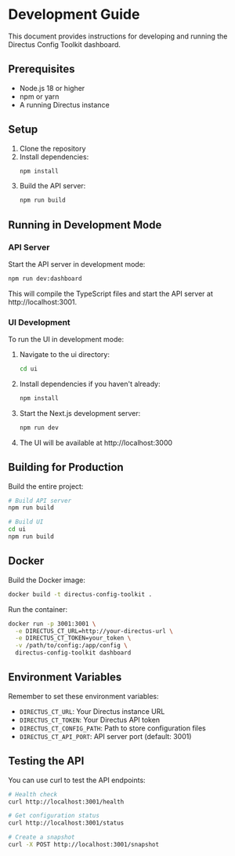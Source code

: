 # Development Guide

This document provides instructions for developing and running the Directus Config Toolkit dashboard.

## Prerequisites

- Node.js 18 or higher
- npm or yarn
- A running Directus instance

## Setup

1. Clone the repository
2. Install dependencies:
   ```bash
   npm install
   ```
3. Build the API server:
   ```bash
   npm run build
   ```

## Running in Development Mode

### API Server

Start the API server in development mode:

```bash
npm run dev:dashboard
```

This will compile the TypeScript files and start the API server at http://localhost:3001.

### UI Development

To run the UI in development mode:

1. Navigate to the ui directory:

   ```bash
   cd ui
   ```

2. Install dependencies if you haven't already:

   ```bash
   npm install
   ```

3. Start the Next.js development server:

   ```bash
   npm run dev
   ```

4. The UI will be available at http://localhost:3000

## Building for Production

Build the entire project:

```bash
# Build API server
npm run build

# Build UI
cd ui
npm run build
```

## Docker

Build the Docker image:

```bash
docker build -t directus-config-toolkit .
```

Run the container:

```bash
docker run -p 3001:3001 \
  -e DIRECTUS_CT_URL=http://your-directus-url \
  -e DIRECTUS_CT_TOKEN=your_token \
  -v /path/to/config:/app/config \
  directus-config-toolkit dashboard
```

## Environment Variables

Remember to set these environment variables:

- `DIRECTUS_CT_URL`: Your Directus instance URL
- `DIRECTUS_CT_TOKEN`: Your Directus API token
- `DIRECTUS_CT_CONFIG_PATH`: Path to store configuration files
- `DIRECTUS_CT_API_PORT`: API server port (default: 3001)

## Testing the API

You can use curl to test the API endpoints:

```bash
# Health check
curl http://localhost:3001/health

# Get configuration status
curl http://localhost:3001/status

# Create a snapshot
curl -X POST http://localhost:3001/snapshot
```
